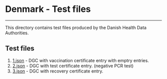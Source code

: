 # Denmark  - Test files

---

This directory contains test files produced by the Danish Health Data Authorities. 

## Test files

1. [1.json](2DCode/raw/1.json) - DGC with vaccination certificate entry with emptry entries.
2. [2.json](2DCode/raw/2.json) - DGC with test certificate entry. (negative PCR test)
3. [3.json](2DCode/raw/3.json) - DGC with recovery certificate entry.
